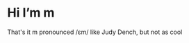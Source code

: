 # Hi I’m m

That's it m pronounced /ɛm/ like Judy Dench, but not as cool

<!-- 


- 👀 I’m interested in ...
- 🌱 I’m currently learning ...
- 💞️ I’m looking to collaborate on ...
- 📫 How to reach me ...
 -->
<!---
non-zero-sum/non-zero-sum is a ✨ special ✨ repository because its `README.md` (this file) appears on your GitHub profile.
You can click the Preview link to take a look at your changes.
--->
